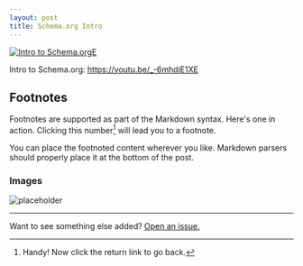 ```yaml
---
layout: post
title: Schema.org Intro
---
```



[![Intro to Schema.orgE](http://img.youtube.com/vi/YOUTUBE_VIDEO_ID_HERE/0.jpg)](https://youtu.be/_-6mhdjE1XE)

Intro to Schema.org:  https://youtu.be/_-6mhdjE1XE



## Footnotes
Footnotes are supported as part of the Markdown syntax. Here's one in action. Clicking this number[^fn-footnote_1] will lead you to a footnote. 

You can place the footnoted content wherever you like. Markdown parsers should properly place it at the bottom of the post.

[^fn-footnote_1]: Handy! Now click the return link to go back.

### Images
![placeholder](http://placehold.it/400x200 "400x200 image")

-----
Want to see something else added? <a href="https://github.com/poole/poole/issues/new">Open an issue.</a>


